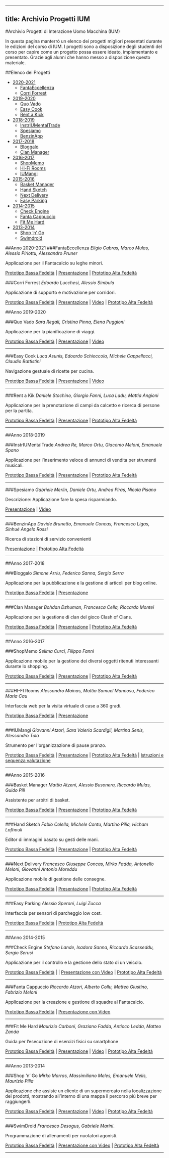 
---
title: Archivio Progetti IUM
---

#Archivio Progetti di Interazione Uomo Macchina (IUM)

In questa pagina manterrò un elenco dei progetti migliori presentati durante le edizioni del corso di IUM. 
I progetti sono a disposizione degli studenti del corso per capire come un progetto possa essere ideato, implementanto e presentato.
Grazie agli alunni che hanno messo a disposizione questo materiale.

##Elenco dei Progetti
* [2020-2021](#2020)
    * [FantaEccellenza](#fantaeccellenza)
    * [Corri Forrest](#corriforrest)
* [2019-2020](#2019)
    * [Quo Vado](#quovado)
    * [Easy Cook](#easycook)
    * [Rent a Kick](#rentakick)
* [2018-2019](#2018)
    * [InstrIUMentalTrade](#instriumentaltrade)
    * [Spesiamo](#spesiamo)
    * [BenzinApp](#benzinapp)
* [2017-2018](#2017)
    * [Bloggalo](#bloggalo)
    * [Clan Manager](#clanmanager)
* [2016-2017](#2016)
    * [ShopMemo](#shopmemo)
    * [Hi-Fi Rooms](#hifirooms)
    * [IUMangi](#iumangi)
* [2015-2016](#2015)
    * [Basket Manager](#basketmanager)
    * [Hand Sketch](#handsketch)
    * [Next Delivery](#nextdelivery)
    * [Easy Parking](#easyparking)
* [2014-2015](#2014)
    * [Check Engine](#checkengine)
    * [Fanta Cappuccio](#fantacappuccio)
    * [Fit Me Hard](#fitmehard)
* [2013-2014](#2013)
    * [Shop ‘n’ Go](#shopngo)
    * [Swimdroid](#swimdroid)


<a id="2020"></a>
##Anno 2020-2021
<a id="fantaeccellenza"></a>
###FantaEccellenza
*Eligio Cabras, Marco Mulas, Alessio Piriottu, Alessandro Pruner*

Applicazione per il Fantacalcio su leghe minori. 

[Prototipo Bassa Fedeltà](https://drive.google.com/file/d/10_y_IqkLTLKbOtmC2ZAoAsMrUDoZ1zCm/view?usp=sharing)
| [Presentazione](https://docs.google.com/presentation/d/1iFQlvh5hDQ42hhD3k-MV81GBa2qVCVWnCGACJPKUBgU/edit?usp=sharing)
| [Prototipo Alta Fedeltà](https://drive.google.com/file/d/1YUICnObp27ULsJKNGSDXEe7lPci4za0-/view?usp=sharing)


<a id="corriforrest"></a>
###Corri Forrest
*Edoardo Lucchesi, Alessio Simbula*

Applicazione di supporto e motivazione per corridori. 

[Prototipo Bassa Fedeltà](https://drive.google.com/file/d/1xgliqQut-WCT5mRZuX20p5WFUe6DAPyc/view?usp=sharing)
| [Presentazione](https://drive.google.com/file/d/1iAI2UXup6cT_Id3QAEzS1r0tho5_5AJ6/view?usp=sharing)
| [Video](https://drive.google.com/file/d/1owdbPUoct8t2eFYgRpBih-HUbAtigObk/view?usp=sharing)
| [Prototipo Alta Fedeltà](https://github.com/Yagotzirck/IUM_CorriForrest/)

<a id="2019"></a>
##Anno 2019-2020

<a id="quovado"></a>
###Quo Vado
*Sara Regali, Cristina Pinna, Elena Puggioni*

Applicazione per la pianificazione di viaggi.

[Prototipo Bassa Fedeltà](https://drive.google.com/file/d/11FijA86A19VFtI9ZKGxP62Q_778dpvm_/view?usp=sharing)
| [Presentazione](https://docs.google.com/presentation/d/1i8HoWDxBFtvxqm6OhKFcBWMdIBcca6ae/edit?usp=sharing&ouid=106767764250983807504&rtpof=true&sd=true)
| [Video](https://docs.google.com/presentation/d/1i8HoWDxBFtvxqm6OhKFcBWMdIBcca6ae/edit?usp=sharing&ouid=106767764250983807504&rtpof=true&sd=true)
<hr>

<a id="easycook"></a>
###Easy Cook
*Luca Asunis, Edoardo Schioccola, Michele Cappellacci, Claudio Battistini*

Navigazione gestuale di ricette per cucina.

[Prototipo Bassa Fedeltà](https://drive.google.com/file/d/14vgx-UoFULmqXn-s7EQK7tT5aVXVlaV4/view?usp=sharing)
| [Presentazione](https://drive.google.com/file/d/14vgx-UoFULmqXn-s7EQK7tT5aVXVlaV4/view?usp=sharing)
| [Video](https://drive.google.com/file/d/1bzPRnN6KVVIRk11V-HjHmzKOphtndkNo/view?usp=sharing)
<hr>

<a id="rentakick"></a>
###Rent a Kik
*Daniele Stochino, Giorgio Fanni, Luca Ladu, Mattia Angioni*

Applicazione per la prenotazione di campi da calcetto e ricerca di persone per la partita.

[Prototipo Bassa Fedeltà](https://drive.google.com/file/d/1Jb1iZG3Quuga3yWGFXfckfx3Tc8zYlzY/view?usp=sharing)
| [Presentazione](https://drive.google.com/file/d/1U6M---YHwzvAPPWVCP-zGb9FzromKTgt/view?usp=sharing)
| [Prototipo Alta Fedeltà](https://drive.google.com/file/d/1Jb1iZG3Quuga3yWGFXfckfx3Tc8zYlzY/view?usp=sharing)
<hr>

<a id="2018"></a>
##Anno 2018-2019

<a id="instriumentaltrade"></a>
###InstrIUMentalTrade
*Andrea Re, Marco Ortu, Giacomo Meloni, Emanuele Spano*

Applicazione per l’inserimento veloce di annunci di vendita per strumenti musicali.

[Prototipo Bassa Fedeltà](https://drive.google.com/file/d/1HnlsOB7nESWIdxB8ogv72iC6S7uLcZjx/view?usp=sharing)
| [Presentazione](https://docs.google.com/presentation/d/1uMMFP47_R7eErCPDxPUTnquiugDY2H75/edit?usp=sharing&ouid=106767764250983807504&rtpof=true&sd=true)
| [Prototipo Alta Fedeltà](https://docs.google.com/presentation/d/1uMMFP47_R7eErCPDxPUTnquiugDY2H75/edit?usp=sharing&ouid=106767764250983807504&rtpof=true&sd=true)
<hr>

<a id="spesiamo"></a>
###Spesiamo
*Gabriele Merlin, Daniele Ortu, Andrea Piras, Nicola Pisano*

Descrizione: Applicazione fare la spesa risparmiando.

[Presentazione](https://docs.google.com/presentation/d/158LJjI4NmnjPfERpjQN_oeFSJSST32kn/edit?usp=sharing&ouid=106767764250983807504&rtpof=true&sd=true)
| [Video](https://docs.google.com/presentation/d/158LJjI4NmnjPfERpjQN_oeFSJSST32kn/edit?usp=sharing&ouid=106767764250983807504&rtpof=true&sd=true)
<hr>

<a id="benzinapp"></a>
###BenzinApp
*Davide Brunetto, Emanuele Concas, Francesco Ligas, Sinhué Angelo Rossi*

Ricerca di stazioni di servizio convenienti

[Presentazione](https://docs.google.com/presentation/d/1dyavOzkxkZsHsn6s9bBfjhnPCx06YtxhLd2NAVTEEv0/edit?usp=sharing)
| [Prototipo Alta Fedeltà](https://github.com/conema/BenzinApp)
<hr>

<a id="2017"></a>
##Anno 2017-2018

<a id="bloggalo"></a>
###Bloggalo
*Simone Arriu, Federico Sanna, Sergio Serra*

Applicazione per la pubblicazione e la gestione di articoli per blog online.

[Prototipo Bassa Fedeltà](https://drive.google.com/file/d/1utWHXS4r_TFP2Jv2fqNq460AAHjK9SLY/view?usp=sharing)
| [Presentazione](https://drive.google.com/file/d/1utWHXS4r_TFP2Jv2fqNq460AAHjK9SLY/view?usp=sharing)
<hr>

<a id="clanmanager"></a>
###Clan Manager
*Bohdan Dzhuman, Francesca Cella, Riccardo Montei*

Applicazione per la gestione di clan del gioco Clash of Clans.

[Prototipo Bassa Fedeltà](https://drive.google.com/file/d/1MyHMwVlj0A2fB647Ch8Zv45u_VW9Nlzj/view?usp=sharing)
| [Presentazione](https://docs.google.com/presentation/d/1D0Kvv60QLg7DaBkKQukr39Jx6Q2fAe-I/edit?usp=sharing&ouid=106767764250983807504&rtpof=true&sd=true)
| [Prototipo Alta Fedeltà](https://github.com/Frac7/IUM)
<hr>

<a id="2017"></a>
##Anno 2016-2017

<a id="shopmemo"></a>
###ShopMemo
*Selima Curci, Filippo Fanni*

Applicazione mobile per la gestione dei diversi oggetti ritenuti interessanti durante lo shopping.

[Prototipo Bassa Fedeltà](https://docs.google.com/presentation/d/1D0Kvv60QLg7DaBkKQukr39Jx6Q2fAe-I/edit?usp=sharing&ouid=106767764250983807504&rtpof=true&sd=true)
| [Presentazione](https://drive.google.com/file/d/125tvpWYwZcyDv3nppH1u_1sfTuLiWnyI/view?usp=sharing)
| [Prototipo Alta Fedeltà](https://github.com/SelimaCurci/ShopMemo)
<hr>

<a id="hififrooms"></a>
###HI-FI Rooms
*Alessandro Mainas, Mattia Samuel Mancosu, Federico Maria Cau*

Interfaccia web per la visita virtuale di case a 360 gradi.

[Prototipo Bassa Fedeltà](https://drive.google.com/file/d/1eFHpenb_OHeWHkGGEsmibQkNWD49phx1/view?usp=sharing)
| [Presentazione](https://drive.google.com/file/d/1eFHpenb_OHeWHkGGEsmibQkNWD49phx1/view?usp=sharing)
<hr>

<a id="iumangi"></a>
###IUMangi
*Giovanni Atzori, Sara Valeria Scardigli, Martina Senis, Alessandro Tola*

Strumento per l'organizzazione di pause pranzo.

[Prototipo Bassa Fedeltà](https://drive.google.com/file/d/11GUrKMib0VuTszQMtvGGPl-Y2mPpnCl6/view?usp=sharing)
| [Presentazione](https://docs.google.com/presentation/d/1J30isvsNxrfdj1O7e4bpZcdT-74KLFiO/edit?usp=sharing&ouid=106767764250983807504&rtpof=true&sd=true)
| [Prototipo Alta Fedeltà](https://github.com/alessandroTola/iumanji-master)
| [Istruzioni e sequenza valutazione](https://drive.google.com/file/d/1CXGqTHlhmaea1WyF0N71iT6ghzORmpRV/view?usp=sharing)
<hr>

<a id="2015"></a>
##Anno 2015-2016

<a id="basketmanager"></a>
###Basket Manager
*Mattia Atzeni, Alessio Busonera, Riccardo Mulas, Guido Pili*

Assistente per arbitri di basket.

[Prototipo Bassa Fedeltà](https://drive.google.com/file/d/1zywz7Jz1PayTYj8FFx6cVcJGnjsZJeZG/view?usp=sharing)
| [Presentazione](https://docs.google.com/presentation/d/1LsbNB6c1hv2MGelgR6ScNs3NZttpsJ3A/edit?usp=sharing&ouid=106767764250983807504&rtpof=true&sd=true)
| [Prototipo Alta Fedeltà](https://github.com/mattia-atzeni/basketmanager)
<hr>

<a id="handsketch"></a>
###Hand Sketch
*Fabio Colella, Michele Contu, Martino Pilia, Hicham Lafhouli*

Editor di immagini basato su gesti delle mani.

[Prototipo Bassa Fedeltà](https://drive.google.com/file/d/1d8lp6nGlqLkRqgKeJRvNsgQTvuKvHnRZ/view?usp=sharing)
| [Presentazione](https://drive.google.com/file/d/19o77m4iG4jw9IVe53Bhm7wnt67ehdNRy/view?usp=sharing)
| [Prototipo Alta Fedeltà](https://github.com/m-pilia/handsketch)
<hr>

<a id="nextdelivery"></a>
###Next Delivery
*Francesco Giuseppe Concas, Mirko Fadda, Antonello Meloni, Giovanni Antonio Moreddu*

Applicazione mobile di gestione delle consegne.

[Prototipo Bassa Fedeltà](https://drive.google.com/file/d/1kZpTJDtneyvWWCT4TsTz6-9xz2ouIzaH/view?usp=sharing)
| [Presentazione](https://drive.google.com/file/d/1fVxpwVEdDd2aMaKNK-TWkpeYU40qxYzp/view?usp=sharing)
| [Prototipo Alta Fedeltà](https://drive.google.com/file/d/1X3vYkJ9gVG4H7sf6gUY-k1kudBdG0deE/view?usp=sharing)
<hr>

<a id="easyparking"></a>
###Easy Parking
*Alessio Speroni, Luigi Zucca*

Interfaccia per sensori di parcheggio low cost.

[Prototipo Bassa Fedeltà](https://drive.google.com/file/d/1gbVotzmWIVClFmCk3bfpchvVB5zjSSMC/view?usp=sharing)
| [Prototipo Alta Fedeltà](https://docs.google.com/presentation/d/1M8My43NmDeq-i_SKnhwEONcW4-oaGvU5/edit?usp=sharing&ouid=106767764250983807504&rtpof=true&sd=true)
<hr>

<a id="2014"></a>
##Anno 2014-2015

<a id="checkengine"></a>
###Check Engine
*Stefano Lande, Isadora Sanna, Riccardo Scasseddu, Sergio Serusi*

Applicazione per il controllo e la gestione dello stato di un veicolo.

[Prototipo Bassa Fedeltà](https://drive.google.com/file/d/1RaGGJhbH3iZ17y2wo4t-TGe9uvbzV-sZ/view?usp=sharing) |
| [Presentazione con Video](https://docs.google.com/presentation/d/12NuqWIfg_1Xb984eRjJvoqwPNLsLRnfw/edit?usp=sharing&ouid=106767764250983807504&rtpof=true&sd=true)
| [Prototipo Alta Fedeltà](https://github.com/serusisergio/CheckEngine)
<hr>

<a id="fantacappuccio"></a>
###Fanta Cappuccio
*Riccardo Atzori, Alberto Collu, Matteo Giustino, Fabrizio Meloni*

Applicazione per la creazione e gestione di squadre al Fantacalcio.

[Prototipo Bassa Fedeltà](https://drive.google.com/file/d/1OAOtoGjBNMhuQK4YAWTh6DMPSQ8YAORw/view?usp=sharing)
| [Presentazione con Video](https://docs.google.com/presentation/d/1Utsukx6tWg06N4LMswf_HGCEpPXEOKyR/edit?usp=sharing&ouid=106767764250983807504&rtpof=true&sd=true)
<hr>

<a id="fitmehard"></a>
###Fit Me Hard
*Maurizio Carboni, Graziano Fadda, Antioco Ledda, Matteo Zanda*

Guida per l’esecuzione di esercizi fisici su smartphone

[Prototipo Bassa Fedeltà](https://drive.google.com/file/d/1oMPUAbpRh2QXRnXlCiulBkG2wo53FJg7/view?usp=sharing)
| [Presentazione](https://drive.google.com/file/d/1oMPUAbpRh2QXRnXlCiulBkG2wo53FJg7/view?usp=sharing)
| [Video](https://www.youtube.com/watch?v=eF0hZ-zJrBI)
| [Prototipo Alta Fedeltà](https://github.com/maury91/fitmehard)
<hr>

<a id="2013"></a>
##Anno 2013-2014

<a id="shopngo"></a>
###Shop ‘n’ Go
*Mirko Marras, Massimiliano Meles, Emanuele Melis, Maurizio Pilia*

Applicazione che assiste un cliente di un supermercato nella localizzazione dei prodotti, mostrando all’interno di una mappa il percorso più breve per raggiungerli.

[Prototipo Bassa Fedeltà](https://drive.google.com/file/d/1CsJamnT4xSUupMFnTswOrNEGQLknHKqx/view?usp=sharing)
| [Presentazione](https://drive.google.com/file/d/1FjDZx1y35DlrVS7UGHFTSJ9PljSCktIG/view?usp=sharing)
| [Video](https://www.youtube.com/watch?v=t595KK55SDU&feature=youtu.be)
| [Prototipo Alta Fedeltà](https://drive.google.com/file/d/1tO0KMGOkyfyq9r7pqjqFmEY_Wm6DUYVK/view?usp=sharing)
<hr>

<a id="swimdroid"></a>
###SwimDroid
*Francesco Desogus, Gabriele Marini*.

Programmazione di allenamenti per nuotatori agonisti.

[Prototipo Bassa Fedeltà](https://drive.google.com/file/d/1yTwofPxd1HVt4IEpVkNALTvxshBtlLan/view?usp=sharing)
| [Presentazione con Video](https://docs.google.com/presentation/d/1KjlgB7aVoDmqmlzlKUJDxsIe3KTI5Gnp/edit?usp=sharing&ouid=106767764250983807504&rtpof=true&sd=true)
| [Prototipo Alta Fedeltà](https://github.com/Beriol/IUM_Project_SwimDroid)
<hr>